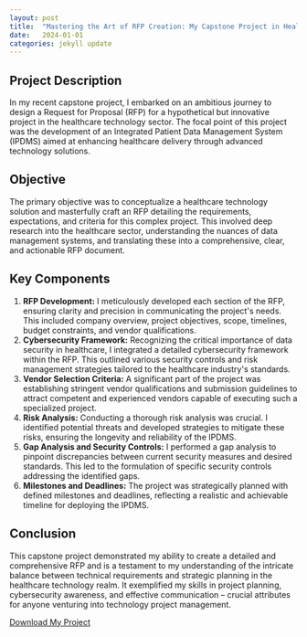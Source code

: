 ```yaml
---
layout: post
title:  "Mastering the Art of RFP Creation: My Capstone Project in Healthcare Technology"
date:   2024-01-01
categories: jekyll update
---
```


## Project Description

In my recent capstone project, I embarked on an ambitious journey to design a Request for Proposal (RFP) for a hypothetical but innovative project in the healthcare technology sector. The focal point of this project was the development of an Integrated Patient Data Management System (IPDMS) aimed at enhancing healthcare delivery through advanced technology solutions.

## Objective

The primary objective was to conceptualize a healthcare technology solution and masterfully craft an RFP detailing the requirements, expectations, and criteria for this complex project. This involved deep research into the healthcare sector, understanding the nuances of data management systems, and translating these into a comprehensive, clear, and actionable RFP document.

## Key Components

1. **RFP Development:** I meticulously developed each section of the RFP, ensuring clarity and precision in communicating the project's needs. This included company overview, project objectives, scope, timelines, budget constraints, and vendor qualifications.
2. **Cybersecurity Framework:** Recognizing the critical importance of data security in healthcare, I integrated a detailed cybersecurity framework within the RFP. This outlined various security controls and risk management strategies tailored to the healthcare industry's standards.
3. **Vendor Selection Criteria:** A significant part of the project was establishing stringent vendor qualifications and submission guidelines to attract competent and experienced vendors capable of executing such a specialized project.
4. **Risk Analysis:** Conducting a thorough risk analysis was crucial. I identified potential threats and developed strategies to mitigate these risks, ensuring the longevity and reliability of the IPDMS.
5. **Gap Analysis and Security Controls:** I performed a gap analysis to pinpoint discrepancies between current security measures and desired standards. This led to the formulation of specific security controls addressing the identified gaps.
6. **Milestones and Deadlines:** The project was strategically planned with defined milestones and deadlines, reflecting a realistic and achievable timeline for deploying the IPDMS.

## Conclusion

This capstone project demonstrated my ability to create a detailed and comprehensive RFP and is a testament to my understanding of the intricate balance between technical requirements and strategic planning in the healthcare technology realm. It exemplified my skills in project planning, cybersecurity awareness, and effective communication – crucial attributes for anyone venturing into technology project management.

[Download My Project](/assets/rfp-project/RFP_and_Cyber_Security_Framework.docx)
